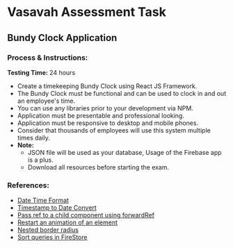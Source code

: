 # Vasavah Assessment Task

## Bundy Clock Application

### Process & Instructions:

**Testing Time:** 24 hours

-   Create a timekeeping Bundy Clock using React JS Framework.
-   The Bundy Clock must be functional and can be used to clock in and out an
    employee's time.
-   You can use any libraries prior to your development via NPM.
-   Application must be presentable and professional looking.
-   Application must be responsive to desktop and mobile phones.
-   Consider that thousands of employees will use this system multiple times daily.
-   **Note:**
    -   JSON file will be used as your database, Usage of the Firebase app is a plus.
    -   Download all resources before starting the exam.

### References:

-   [Date Time Format](https://developer.mozilla.org/en-US/docs/Web/JavaScript/Reference/Global_Objects/Intl/DateTimeFormat#using_options)
-   [Timestamp to Date Convert](https://stackoverflow.com/questions/52247445/how-do-i-convert-a-firestore-date-timestamp-to-a-js-date)
-   [Pass ref to a child component using forwardRef](https://reactjs.org/docs/forwarding-refs.html)
-   [Restart an animation of an element](https://www.harrytheo.com/blog/2021/02/restart-a-css-animation-with-javascript/)
-   [Nested border radius](https://www.30secondsofcode.org/articles/s/css-nested-border-radius)
-   [Sort queries in FireStore](https://firebase.google.com/docs/firestore/query-data/order-limit-data)

